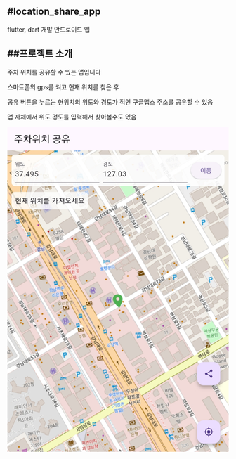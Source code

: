 #location_share_app
---
flutter, dart 개발 안드로이드 앱

##프로젝트 소개
---
주차 위치를 공유할 수 있는 앱입니다

스마트폰의 gps를 켜고 현재 위치를 찾은 후

공유 버튼을 누르는 현위치의 위도와 경도가 적인 구글맵스 주소를 공유할 수 있음

앱 자체에서 위도 경도를 입력해서 찾아볼수도 있음

![](https://github.com/pswon5894/mygit/blob/main/location_share_app/%EC%95%B1%20%EC%82%AC%EC%9A%A9%20%ED%99%94%EB%A9%B4.jpg)
